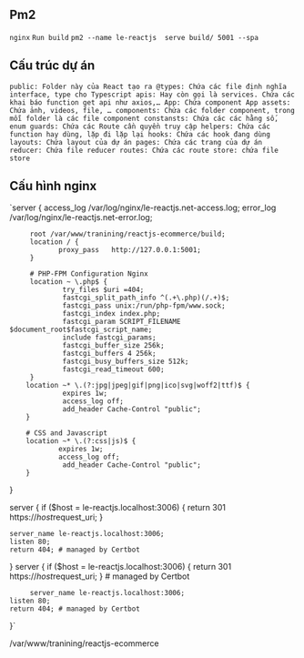 ## Pm2

`nginx`
`Run build`
`pm2 --name le-reactjs  serve build/ 5001 --spa`

## Cấu trúc dự án

`public: Folder này của React tạo ra
@types: Chứa các file định nghĩa interface, type cho Typescript
apis: Hay còn gọi là services. Chứa các khai báo function get api như axios,…
App: Chứa component App
assets: Chứa ảnh, videos, file, …
components: Chứa các folder component, trong mỗi folder là các file component
constansts: Chứa các các hằng số, enum
guards: Chứa các Route cần quyền truy cập
helpers: Chứa các function hay dùng, lặp đi lặp lại
hooks: Chứa các hook đang dùng
layouts: Chứa layout của dự án
pages: Chứa các trang của dự án
reducer: Chứa file reducer
routes: Chứa các route
store: chứa file store`

## Cấu hình nginx

`server {
access_log /var/log/nginx/le-reactjs.net-access.log;
error_log /var/log/nginx/le-reactjs.net-error.log;

         root /var/www/tranining/reactjs-ecommerce/build;
         location / {
                proxy_pass   http://127.0.0.1:5001;
         }

         # PHP-FPM Configuration Nginx
         location ~ \.php$ {
                 try_files $uri =404;
                 fastcgi_split_path_info ^(.+\.php)(/.+)$;
                 fastcgi_pass unix:/run/php-fpm/www.sock;
                 fastcgi_index index.php;
                 fastcgi_param SCRIPT_FILENAME $document_root$fastcgi_script_name;
                 include fastcgi_params;
                 fastcgi_buffer_size 256k;
                 fastcgi_buffers 4 256k;
                 fastcgi_busy_buffers_size 512k;
                 fastcgi_read_timeout 600;
         }
        location ~* \.(?:jpg|jpeg|gif|png|ico|svg|woff2|ttf)$ {
                 expires 1w;
                 access_log off;
                 add_header Cache-Control "public";
        }

        # CSS and Javascript
        location ~* \.(?:css|js)$ {
                expires 1w;
                access_log off;
                 add_header Cache-Control "public";
        }

}

server {
if ($host = le-reactjs.localhost:3006) {
return 301 https://$host$request_uri;
}

    server_name le-reactjs.localhost:3006;
    listen 80;
    return 404; # managed by Certbot

}
server {
if ($host = le-reactjs.localhost:3006) {
return 301 https://$host$request_uri;
} # managed by Certbot

         server_name le-reactjs.localhost:3006;
    listen 80;
    return 404; # managed by Certbot

}`

/var/www/tranining/reactjs-ecommerce
